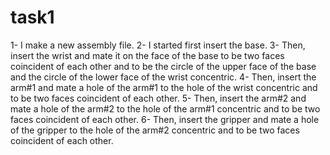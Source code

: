# task1
1-	I make a new assembly file. 
2-	I started first insert the base.
3-	Then, insert the wrist and mate it on the face of the base to be two faces coincident of each other and to be the circle of the upper face of the base and the circle of the lower face of the wrist concentric.
4-	Then, insert the arm#1 and mate a hole of the arm#1 to the hole of the wrist concentric and to be two faces coincident of each other.
5-	Then, insert the arm#2 and mate a hole of the arm#2 to the hole of the arm#1 concentric and to be two faces coincident of each other.
6-	Then, insert the gripper and mate a hole of the gripper to the hole of the arm#2 concentric and to be two faces coincident of each other.
